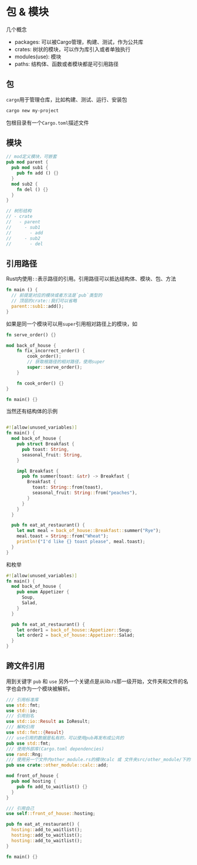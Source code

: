 # 包 & 模块

几个概念

- packages: 可以被Cargo管理，构建、测试，作为公共库
- crates: 树状的模块，可以作为库引入或者单独执行
- modules(use): 模块
- paths: 结构体、函数或者模块都是可引用路径

## 包
`cargo`用于管理仓库，比如构建、测试、运行、安装包

```bash
cargo new my-project
```

包根目录有一个`Cargo.toml`描述文件

## 模块

```rust
// mod定义模块，可嵌套
pub mod parent {
  pub mod sub1 {
    pub fn add () {}
  }
  mod sub2 {
    fn del () {}
  }
}

// 树形结构
// - crate
//   - parent
//     - sub1
//       - add
//     - sub2
//       - del

```

## 引用路径

Rust内使用`::`表示路径的引用。引用路径可以抵达结构体、模块、包、方法
```rust
fn main () {
  // 前提是对应的模块或者方法是`pub`类型的
  // 顶层的crate::我们可以省略
  parent::sub1::add();
}

```

如果是同一个模块可以用`super`引用相对路径上的模块，如

```rust
fn serve_order() {}

mod back_of_house {
    fn fix_incorrect_order() {
        cook_order();
        // 获取根路径的相对路径，使用super
        super::serve_order();
    }

    fn cook_order() {}
}

fn main() {}


```

当然还有结构体的示例

```rust

#![allow(unused_variables)]
fn main() {
  mod back_of_house {
    pub struct Breakfast {
      pub toast: String,
      seasonal_fruit: String,
    }

    impl Breakfast {
      pub fn summer(toast: &str) -> Breakfast {
        Breakfast {
          toast: String::from(toast),
          seasonal_fruit: String::from("peaches"),
        }
      }
    }
  }

  pub fn eat_at_restaurant() {
    let mut meal = back_of_house::Breakfast::summer("Rye");
    meal.toast = String::from("Wheat");
    println!("I'd like {} toast please", meal.toast);
  }
}

```

和枚举

```rust
#![allow(unused_variables)]
fn main() {
  mod back_of_house {
    pub enum Appetizer {
      Soup,
      Salad,
    }
  }

  pub fn eat_at_restaurant() {
    let order1 = back_of_house::Appetizer::Soup;
    let order2 = back_of_house::Appetizer::Salad;
  }
}


```

## 跨文件引用
用到关键字 `pub` 和 `use`
另外一个关键点是从lib.rs那一级开始，文件夹和文件的名字也会作为一个模块被解析。
```rust
/// 引用标准库
use std::fmt;
use std::io;
/// 引用别名
use std::io::Result as IoResult;
/// 解构引用
use std::fmt::{Result}
/// use引用的数据是私有的，可以使用pub再发布成公共的
pub use std::fmt;
/// 使用外部库(Cargo.toml dependencies)
use rand::Rng;
/// 使用另一个文件内other_module.rs的模块calc 或 文件夹src/other_module/下的calc文件内的`pub fn add`方法
pub use crate::other_module::calc::add;

mod front_of_house {
  pub mod hosting {
    pub fn add_to_waitlist() {}
  }
}

/// 引用自己
use self::front_of_house::hosting;

pub fn eat_at_restaurant() {
  hosting::add_to_waitlist();
  hosting::add_to_waitlist();
  hosting::add_to_waitlist();
}

fn main() {}

```